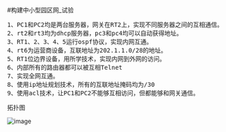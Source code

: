 #构建中小型园区网_试验
<pre>
1、PC1和PC2均是两台服务器，网关在RT2上，实现不同服务器之间的互相通信。
2、rt2和rt3均为dhcp服务器，pc3和pc4均可以自动获得地址。
3、RT1、2、3、4、5运行ospf协议，实现内网互通。
4、rt6为运营商设备，互联地址为202.1.1.0/28的地址。
5、RT1位边界设备，用所学技术，实现内网到外网的访问。
6、内部所有的路由器都可以被互相Telnet
7、实现全网互通。
8、使用ip地址规划技术，所有的互联地址掩码均为/30
9、使用acl技术，让PC1和PC2不能够互相访问，但都能够和网关通信。
</pre>
拓扑图

![image](https://github.com/nv1j2/Simple-Park-Network/blob/master/%E8%AF%95%E9%AA%8C%E6%8B%93%E6%89%91%E5%9B%BE.png?raw=true)

